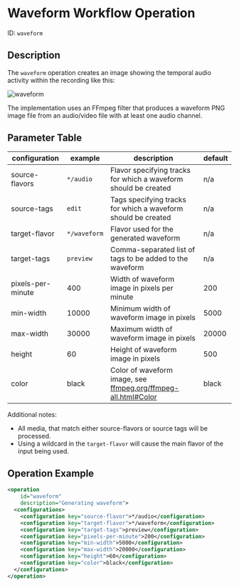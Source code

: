 Waveform Workflow Operation
===========================

ID: `waveform`

Description
-----------

The `waveform` operation creates an image showing the temporal audio activity within the recording like this:

![waveform](waveform.png)

The implementation uses an FFmpeg filter that produces a waveform PNG image file from an audio/video file with at least
one audio channel.


Parameter Table
---------------

configuration     |example     |description                                                     |default
------------------|------------|----------------------------------------------------------------|-------
source-flavors    |`*/audio`   |Flavor specifying tracks for which a waveform should be created |n/a
source-tags       |`edit`      |Tags specifying tracks for which a waveform should be created   |n/a
target-flavor     |`*/waveform`|Flavor used for the generated waveform                          |n/a
target-tags       |`preview`   |Comma-separated list of tags to be added to the waveform        |n/a
pixels-per-minute |400         |Width of waveform image in pixels per minute                    |200
min-width         |10000       |Minimum width of waveform image in pixels                       |5000
max-width         |30000       |Maximum width of waveform image in pixels                       |20000
height            |60          |Height of waveform image in pixels                              |500
color             |black       |Color of waveform image, see [ffmpeg.org/ffmpeg-all.html#Color](https://www.ffmpeg.org/ffmpeg-all.html#Color) |black

Additional notes:

- All media, that match either source-flavors or source tags will be processed.
- Using a wildcard in the `target-flavor` will cause the main flavor of the input being used.


Operation Example
-----------------

```xml
<operation
    id="waveform"
    description="Generating waveform">
  <configurations>
    <configuration key="source-flavor">*/audio</configuration>
    <configuration key="target-flavor">*/waveform</configuration>
    <configuration key="target-tags">preview</configuration>
    <configuration key="pixels-per-minute">200</configuration>
    <configuration key="min-width">5000</configuration>
    <configuration key="max-width">20000</configuration>
    <configuration key="height">60</configuration>
    <configuration key="color">black</configuration>
  </configurations>
</operation>
```
